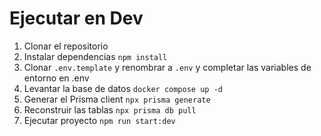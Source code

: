 # Ejecutar en Dev

1. Clonar el repositorio
2. Instalar dependencias `npm install`
3. Clonar `.env.template` y renombrar a `.env` y completar las variables de entorno en .env
4. Levantar la base de datos `docker compose up -d`
5. Generar el Prisma client `npx prisma generate`
6. Reconstruir las tablas `npx prisma db pull`
7. Ejecutar proyecto `npm run start:dev`
